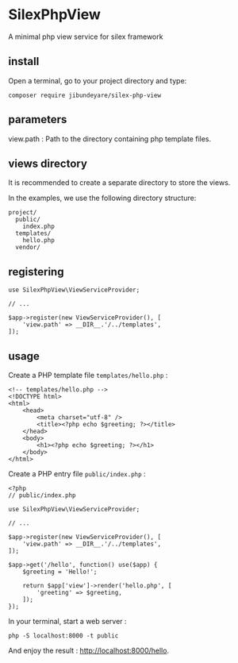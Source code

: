 # SilexPhpView

A minimal php view service for silex framework

## install

Open a terminal, go to your project directory and type:

    composer require jibundeyare/silex-php-view

## parameters

view.path : Path to the directory containing php template files.

## views directory

It is recommended to create a separate directory to store the views.

In the examples, we use the following directory structure:

    project/
      public/
        index.php
      templates/
        hello.php
      vendor/

## registering

    use SilexPhpView\ViewServiceProvider;

    // ...

    $app->register(new ViewServiceProvider(), [
        'view.path' => __DIR__.'/../templates',
    ]);

## usage

Create a PHP template file `templates/hello.php` :

    <!-- templates/hello.php -->
    <!DOCTYPE html>
    <html>
        <head>
            <meta charset="utf-8" />
            <title><?php echo $greeting; ?></title>
        </head>
        <body>
            <h1><?php echo $greeting; ?></h1>
        </body>
    </html>

Create a PHP entry file `public/index.php` :

    <?php
    // public/index.php

    use SilexPhpView\ViewServiceProvider;

    // ...

    $app->register(new ViewServiceProvider(), [
        'view.path' => __DIR__.'/../templates',
    ]);

    $app->get('/hello', function() use($app) {
        $greeting = 'Hello!';

        return $app['view']->render('hello.php', [
            'greeting' => $greeting,
        ]);
    });

In your terminal, start a web server :

    php -S localhost:8000 -t public

And enjoy the result : [http://localhost:8000/hello](http://localhost:8000/hello).

